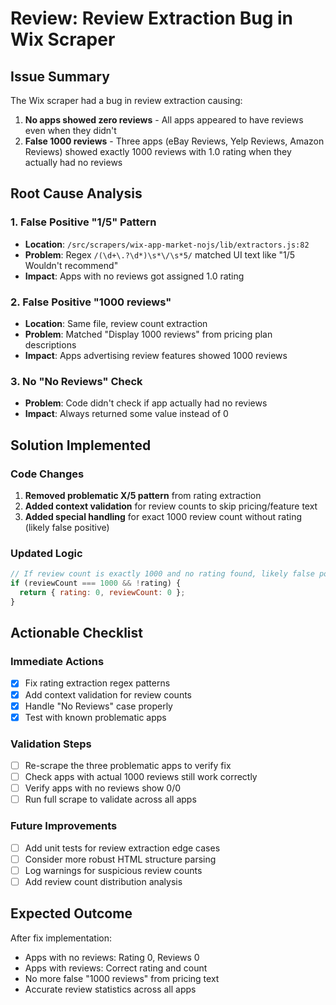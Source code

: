 # Review: Review Extraction Bug in Wix Scraper

## Issue Summary
The Wix scraper had a bug in review extraction causing:
1. **No apps showed zero reviews** - All apps appeared to have reviews even when they didn't
2. **False 1000 reviews** - Three apps (eBay Reviews, Yelp Reviews, Amazon Reviews) showed exactly 1000 reviews with 1.0 rating when they actually had no reviews

## Root Cause Analysis

### 1. False Positive "1/5" Pattern
- **Location**: `/src/scrapers/wix-app-market-nojs/lib/extractors.js:82`
- **Problem**: Regex `/(\d+\.?\d*)\s*\/\s*5/` matched UI text like "1/5 Wouldn't recommend"
- **Impact**: Apps with no reviews got assigned 1.0 rating

### 2. False Positive "1000 reviews"
- **Location**: Same file, review count extraction
- **Problem**: Matched "Display 1000 reviews" from pricing plan descriptions
- **Impact**: Apps advertising review features showed 1000 reviews

### 3. No "No Reviews" Check
- **Problem**: Code didn't check if app actually had no reviews
- **Impact**: Always returned some value instead of 0

## Solution Implemented

### Code Changes
1. **Removed problematic X/5 pattern** from rating extraction
2. **Added context validation** for review counts to skip pricing/feature text
3. **Added special handling** for exact 1000 review count without rating (likely false positive)

### Updated Logic
```javascript
// If review count is exactly 1000 and no rating found, likely false positive
if (reviewCount === 1000 && !rating) {
  return { rating: 0, reviewCount: 0 };
}
```

## Actionable Checklist

### Immediate Actions
- [x] Fix rating extraction regex patterns
- [x] Add context validation for review counts
- [x] Handle "No Reviews" case properly
- [x] Test with known problematic apps

### Validation Steps
- [ ] Re-scrape the three problematic apps to verify fix
- [ ] Check apps with actual 1000 reviews still work correctly
- [ ] Verify apps with no reviews show 0/0
- [ ] Run full scrape to validate across all apps

### Future Improvements
- [ ] Add unit tests for review extraction edge cases
- [ ] Consider more robust HTML structure parsing
- [ ] Log warnings for suspicious review counts
- [ ] Add review count distribution analysis

## Expected Outcome
After fix implementation:
- Apps with no reviews: Rating 0, Reviews 0
- Apps with reviews: Correct rating and count
- No more false "1000 reviews" from pricing text
- Accurate review statistics across all apps